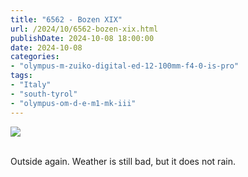 ```yaml
---
title: "6562 - Bozen XIX"
url: /2024/10/6562-bozen-xix.html
publishDate: 2024-10-08 18:00:00
date: 2024-10-08
categories:
- "olympus-m-zuiko-digital-ed-12-100mm-f4-0-is-pro"
tags:
- "Italy"
- "south-tyrol"
- "olympus-om-d-e-m1-mk-iii"
---
```

<div class="container">
<div class="center"><a target="_blank" href="https://d25zfm9zpd7gm5.cloudfront.net/1200x1200/2020/20200907_092650_lr.jpg"><img class="webfeedsFeaturedVisual" src="https://d25zfm9zpd7gm5.cloudfront.net/0600x0600/2020/20200907_092650_lr.jpg" /></a></div>
</div>
<br />

Outside again. Weather is still bad, but it does not rain. 
